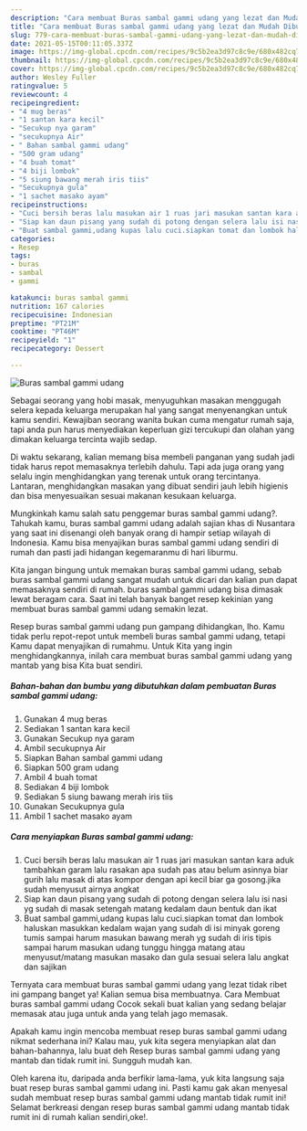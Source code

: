```yaml
---
description: "Cara membuat Buras sambal gammi udang yang lezat dan Mudah Dibuat"
title: "Cara membuat Buras sambal gammi udang yang lezat dan Mudah Dibuat"
slug: 779-cara-membuat-buras-sambal-gammi-udang-yang-lezat-dan-mudah-dibuat
date: 2021-05-15T00:11:05.337Z
image: https://img-global.cpcdn.com/recipes/9c5b2ea3d97c8c9e/680x482cq70/buras-sambal-gammi-udang-foto-resep-utama.jpg
thumbnail: https://img-global.cpcdn.com/recipes/9c5b2ea3d97c8c9e/680x482cq70/buras-sambal-gammi-udang-foto-resep-utama.jpg
cover: https://img-global.cpcdn.com/recipes/9c5b2ea3d97c8c9e/680x482cq70/buras-sambal-gammi-udang-foto-resep-utama.jpg
author: Wesley Fuller
ratingvalue: 5
reviewcount: 4
recipeingredient:
- "4 mug beras"
- "1 santan kara kecil"
- "Secukup nya garam"
- "secukupnya Air"
- " Bahan sambal gammi udang"
- "500 gram udang"
- "4 buah tomat"
- "4 biji lombok"
- "5 siung bawang merah iris tiis"
- "Secukupnya gula"
- "1 sachet masako ayam"
recipeinstructions:
- "Cuci bersih beras lalu masukan air 1 ruas jari masukan santan kara aduk tambahkan garam lalu rasakan apa sudah pas atau belum asinnya biar gurih lalu masak di atas kompor dengan api kecil biar ga gosong.jika sudah menyusut airnya angkat"
- "Siap kan daun pisang yang sudah di potong dengan selera lalu isi nasi yg sudah di masak setengah matang kedalam daun bentuk dan ikat"
- "Buat sambal gammi,udang kupas lalu cuci.siapkan tomat dan lombok haluskan masukkan kedalam wajan yang sudah di isi minyak goreng tumis sampai harum masukan bawang merah yg sudah di iris tipis sampai harum masukan udang tunggu hingga matang atau menyusut/matang masukan masako dan gula sesuai selera lalu angkat dan sajikan"
categories:
- Resep
tags:
- buras
- sambal
- gammi

katakunci: buras sambal gammi 
nutrition: 167 calories
recipecuisine: Indonesian
preptime: "PT21M"
cooktime: "PT46M"
recipeyield: "1"
recipecategory: Dessert

---
```



![Buras sambal gammi udang](https://img-global.cpcdn.com/recipes/9c5b2ea3d97c8c9e/680x482cq70/buras-sambal-gammi-udang-foto-resep-utama.jpg)

Sebagai seorang yang hobi masak, menyuguhkan masakan menggugah selera kepada keluarga merupakan hal yang sangat menyenangkan untuk kamu sendiri. Kewajiban seorang  wanita bukan cuma mengatur rumah saja, tapi anda pun harus menyediakan keperluan gizi tercukupi dan olahan yang dimakan keluarga tercinta wajib sedap.

Di waktu  sekarang, kalian memang bisa membeli panganan yang sudah jadi tidak harus repot memasaknya terlebih dahulu. Tapi ada juga orang yang selalu ingin menghidangkan yang terenak untuk orang tercintanya. Lantaran, menghidangkan masakan yang dibuat sendiri jauh lebih higienis dan bisa menyesuaikan sesuai makanan kesukaan keluarga. 



Mungkinkah kamu salah satu penggemar buras sambal gammi udang?. Tahukah kamu, buras sambal gammi udang adalah sajian khas di Nusantara yang saat ini disenangi oleh banyak orang di hampir setiap wilayah di Indonesia. Kamu bisa menyajikan buras sambal gammi udang sendiri di rumah dan pasti jadi hidangan kegemaranmu di hari liburmu.

Kita jangan bingung untuk memakan buras sambal gammi udang, sebab buras sambal gammi udang sangat mudah untuk dicari dan kalian pun dapat memasaknya sendiri di rumah. buras sambal gammi udang bisa dimasak lewat beragam cara. Saat ini telah banyak banget resep kekinian yang membuat buras sambal gammi udang semakin lezat.

Resep buras sambal gammi udang pun gampang dihidangkan, lho. Kamu tidak perlu repot-repot untuk membeli buras sambal gammi udang, tetapi Kamu dapat menyajikan di rumahmu. Untuk Kita yang ingin menghidangkannya, inilah cara membuat buras sambal gammi udang yang mantab yang bisa Kita buat sendiri.

<!--inarticleads1-->

##### Bahan-bahan dan bumbu yang dibutuhkan dalam pembuatan Buras sambal gammi udang:

1. Gunakan 4 mug beras
1. Sediakan 1 santan kara kecil
1. Gunakan Secukup nya garam
1. Ambil secukupnya Air
1. Siapkan  Bahan sambal gammi udang
1. Siapkan 500 gram udang
1. Ambil 4 buah tomat
1. Sediakan 4 biji lombok
1. Sediakan 5 siung bawang merah iris tiis
1. Gunakan Secukupnya gula
1. Ambil 1 sachet masako ayam




<!--inarticleads2-->

##### Cara menyiapkan Buras sambal gammi udang:

1. Cuci bersih beras lalu masukan air 1 ruas jari masukan santan kara aduk tambahkan garam lalu rasakan apa sudah pas atau belum asinnya biar gurih lalu masak di atas kompor dengan api kecil biar ga gosong.jika sudah menyusut airnya angkat
1. Siap kan daun pisang yang sudah di potong dengan selera lalu isi nasi yg sudah di masak setengah matang kedalam daun bentuk dan ikat
1. Buat sambal gammi,udang kupas lalu cuci.siapkan tomat dan lombok haluskan masukkan kedalam wajan yang sudah di isi minyak goreng tumis sampai harum masukan bawang merah yg sudah di iris tipis sampai harum masukan udang tunggu hingga matang atau menyusut/matang masukan masako dan gula sesuai selera lalu angkat dan sajikan




Ternyata cara membuat buras sambal gammi udang yang lezat tidak ribet ini gampang banget ya! Kalian semua bisa membuatnya. Cara Membuat buras sambal gammi udang Cocok sekali buat kalian yang sedang belajar memasak atau juga untuk anda yang telah jago memasak.

Apakah kamu ingin mencoba membuat resep buras sambal gammi udang nikmat sederhana ini? Kalau mau, yuk kita segera menyiapkan alat dan bahan-bahannya, lalu buat deh Resep buras sambal gammi udang yang mantab dan tidak rumit ini. Sungguh mudah kan. 

Oleh karena itu, daripada anda berfikir lama-lama, yuk kita langsung saja buat resep buras sambal gammi udang ini. Pasti kamu gak akan menyesal sudah membuat resep buras sambal gammi udang mantab tidak rumit ini! Selamat berkreasi dengan resep buras sambal gammi udang mantab tidak rumit ini di rumah kalian sendiri,oke!.

